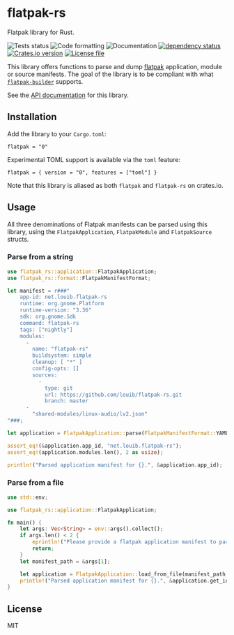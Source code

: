 # flatpak-rs
Flatpak library for Rust.

![Tests status](https://github.com/louib/flatpak-rs/workflows/tests/badge.svg)
![Code formatting](https://github.com/louib/flatpak-rs/workflows/formatting/badge.svg)
![Documentation](https://github.com/louib/flatpak-rs/workflows/doc/badge.svg)
[![dependency status](https://deps.rs/repo/github/louib/flatpak-rs/status.svg)](https://deps.rs/repo/github/louib/flatpak-rs)
[![Crates.io version](https://img.shields.io/crates/v/flatpak-rs?style=flat-square)](https://crates.io/crates/flatpak-rs)
[![License file](https://img.shields.io/github/license/louib/flatpak-rs)](https://github.com/louib/flatpak-rs/blob/master/LICENSE)

This library offers functions to parse and dump [flatpak](https://github.com/flatpak/flatpak) application,
module or source manifests. The goal of the library is to be compliant with what
[`flatpak-builder`](https://github.com/flatpak/flatpak-builder) supports.

See the [API documentation](https://docs.rs/flatpak/) for this library.

## Installation
Add the library to your `Cargo.toml`:
```ignore
flatpak = "0"
```

Experimental TOML support is available via the `toml` feature:
```ignore
flatpak = { version = "0", features = ["toml"] }
```

Note that this library is aliased as both `flatpak` and `flatpak-rs` on crates.io.

## Usage
All three denominations of Flatpak manifests can be parsed using this library,
using the `FlatpakApplication`, `FlatpakModule` and `FlatpakSource` structs.

### Parse from a string
```rust
use flatpak_rs::application::FlatpakApplication;
use flatpak_rs::format::FlatpakManifestFormat;

let manifest = r###"
    app-id: net.louib.flatpak-rs
    runtime: org.gnome.Platform
    runtime-version: "3.36"
    sdk: org.gnome.Sdk
    command: flatpak-rs
    tags: ["nightly"]
    modules:
      -
        name: "flatpak-rs"
        buildsystem: simple
        cleanup: [ "*" ]
        config-opts: []
        sources:
          -
            type: git
            url: https://github.com/louib/flatpak-rs.git
            branch: master
      -
        "shared-modules/linux-audio/lv2.json"
"###;

let application = FlatpakApplication::parse(FlatpakManifestFormat::YAML, manifest).unwrap();

assert_eq!(&application.app_id, "net.louib.flatpak-rs");
assert_eq!(application.modules.len(), 2 as usize);

println!("Parsed application manifest for {}.", &application.app_id);
```
### Parse from a file
```rust
use std::env;

use flatpak_rs::application::FlatpakApplication;

fn main() {
    let args: Vec<String> = env::args().collect();
    if args.len() < 2 {
        eprintln!("Please provide a flatpak application manifest to parse.");
        return;
    }
    let manifest_path = &args[1];

    let application = FlatpakApplication::load_from_file(manifest_path.clone()).unwrap();
    println!("Parsed application manifest for {}.", &application.get_id());
}

```

## License
MIT
